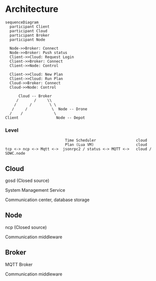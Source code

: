 # Architecture

```mermaid
sequenceDiagram
  participant Client
  participant Cloud
  participant Broker
  participant Node

  Node->>Broker: Connect
  Node->>Broker: Push status
  Client->>Cloud: Request Login
  Client->>Broker: Connect
  Client->>Node: Control

  Client->>Cloud: New Plan
  Client->>Cloud: Run Plan
  Cloud->>Broker: Connect
  Cloud->>Node: Control

```

```
      Cloud -- Broker
     /       /     \\
    /      /        \ \
   /     /           \  Node -- Drone
  /    /              \
Client                 Node -- Depot
```

### Level

```
                           Time Scheduler                  cloud
                           Plan (Lua VM)                   cloud
tcp <-> ncp <-> Mqtt <->  jsonrpc2 / status <-> MQTT <->   cloud / SDWC.node
```

## Cloud

gosd (Closed source)

System Management Service

Communication center, database storage

## Node

ncp (Closed source)

Communication middleware

## Broker

MQTT Broker

Communication middleware



